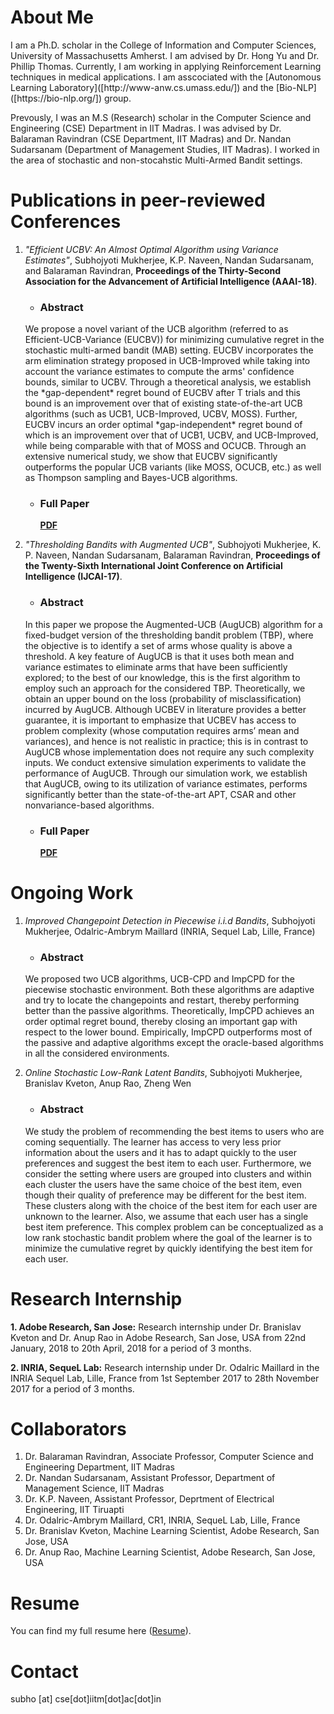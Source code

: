 
# About Me

<p> I am a Ph.D. scholar in the College of Information and Computer Sciences, University of Massachusetts Amherst. I am advised by Dr. Hong Yu and Dr. Phillip Thomas. Currently, I am working in applying Reinforcement Learning techniques in medical applications. I am asscociated with the [Autonomous Learning Laboratory]([http://www-anw.cs.umass.edu/]) and the [Bio-NLP]([https://bio-nlp.org/]) group.</p>
   
   <p>Prevously, I was an M.S (Research) scholar in the Computer Science and Engineering (CSE) Department in IIT Madras. I was advised by Dr. Balaraman Ravindran (CSE Department, IIT Madras) and Dr. Nandan Sudarsanam (Department of Management Studies, IIT Madras). I worked in the area of stochastic and non-stocahstic Multi-Armed Bandit settings. </p>

# Publications in peer-reviewed Conferences 

1. *"Efficient UCBV: An Almost Optimal Algorithm using Variance Estimates"*, Subhojyoti Mukherjee, K.P. Naveen, Nandan Sudarsanam, and Balaraman Ravindran, **Proceedings of the Thirty-Second Association for the Advancement of Artificial Intelligence (AAAI-18)**.

   * ### Abstract ###
   
   <p>We propose a novel variant of the UCB algorithm (referred to as Efficient-UCB-Variance (EUCBV)) for minimizing cumulative regret in the stochastic multi-armed bandit (MAB) setting. EUCBV incorporates the arm elimination strategy proposed in UCB-Improved while taking into account the variance estimates to compute the arms' confidence bounds, similar to UCBV. Through a theoretical analysis, we establish the *gap-dependent* regret bound of EUCBV after T trials and this bound is an improvement over that of existing state-of-the-art UCB algorithms (such as UCB1, UCB-Improved, UCBV,  MOSS). Further, EUCBV incurs an order optimal *gap-independent* regret bound of which is an improvement over that of UCB1, UCBV, and UCB-Improved, while being comparable with that of MOSS and OCUCB. Through an extensive numerical study, we show that EUCBV significantly outperforms the popular UCB variants (like MOSS, OCUCB, etc.) as well as Thompson sampling and Bayes-UCB algorithms.</p>
   
   * ### Full Paper ###
   
      [**PDF**](https://arxiv.org/pdf/1711.03591.pdf)

2. *"Thresholding Bandits with Augmented UCB"*, Subhojyoti Mukherjee, K. P. Naveen, Nandan Sudarsanam, Balaraman Ravindran, **Proceedings of the Twenty-Sixth International Joint Conference on Artificial Intelligence (IJCAI-17)**.
   
   * ### Abstract ###
   
   <p>In this paper we propose the Augmented-UCB (AugUCB) algorithm for a fixed-budget version of the thresholding bandit problem  (TBP), where the objective is to identify a set of arms whose quality is above a threshold. A key feature of AugUCB is that it uses both  mean and variance estimates to eliminate arms that have been sufficiently explored; to the best of our knowledge, this is the first algorithm to employ such an approach for the considered TBP. Theoretically, we obtain an upper bound on the loss (probability of misclassification) incurred by AugUCB. Although UCBEV in literature provides a better guarantee, it is important to emphasize that UCBEV has access to problem complexity (whose computation requires arms’ mean and variances), and hence is not realistic in practice; this is in contrast to AugUCB whose implementation does not require any such complexity inputs. We conduct extensive simulation experiments to validate the performance of AugUCB. Through our simulation work, we establish that AugUCB, owing to its utilization of variance estimates, performs significantly better than the state-of-the-art APT, CSAR and other nonvariance-based algorithms.</p>
   
   * ### Full Paper ###  
   
      [**PDF**](http://static.ijcai.org/proceedings-2017/0350.pdf)



# Ongoing Work

1. *Improved Changepoint Detection in Piecewise i.i.d Bandits*, Subhojyoti Mukherjee, Odalric-Ambrym Maillard (INRIA, Sequel Lab, Lille, France)

   * ### Abstract ###
   <p>We proposed two UCB algorithms, UCB-CPD and ImpCPD for the piecewise stochastic environment. Both these algorithms are adaptive and try to locate the changepoints and restart, thereby performing better than the passive algorithms. Theoretically, ImpCPD achieves an order optimal regret bound, thereby closing an important gap with respect to the lower bound. Empirically, ImpCPD outperforms most of the passive and adaptive algorithms except the oracle-based algorithms in all the considered environments.</p>

2. *Online Stochastic Low-Rank Latent Bandits*, Subhojyoti Mukherjee, Branislav Kveton, Anup Rao, Zheng Wen

   * ### Abstract ###
   <p> We study the problem of recommending the best items to users who are coming sequentially. The learner has access to very less prior information about the users and it has to adapt quickly to the user preferences and suggest the best item to each user. Furthermore, we consider the setting where users are grouped into clusters and within each cluster the users have the same choice of the best item, even though their quality of preference may be different for the best item. These clusters along with the choice of the best item for each user are unknown to the learner.  Also, we assume that each user has a single best item preference. This complex problem can be conceptualized as a low rank stochastic bandit problem where the goal of the learner is to minimize the cumulative regret by quickly identifying the best item for each user. </p>


# Research Internship

**1. Adobe Research, San Jose:** Research internship under Dr. Branislav Kveton and Dr. Anup Rao in Adobe Research, San Jose, USA from 22nd January, 2018 to 20th April, 2018 for a period of 3 months.

**2. INRIA, SequeL Lab:** Research internship under Dr. Odalric Maillard in the INRIA Sequel Lab, Lille, France from 1st September 2017 to 28th November 2017 for a period of 3 months.

# Collaborators

1. Dr. Balaraman Ravindran, Associate Professor, Computer Science and Engineering Department, IIT Madras
2. Dr. Nandan Sudarsanam, Assistant Professor, Department of Management Science, IIT Madras
3. Dr. K.P. Naveen, Assistant Professor, Deprtment of Electrical Engineering, IIT Tiruapti
4. Dr. Odalric-Ambrym Maillard, CR1, INRIA, SequeL Lab, Lille, France
5. Dr. Branislav Kveton, Machine Learning Scientist, Adobe Research, San Jose, USA
6. Dr. Anup Rao, Machine Learning Scientist, Adobe Research, San Jose, USA

# Resume

You can find my full resume here ([Resume](https://github.com/Subhojyoti/CV/blob/master/subho_cv.pdf)).

# Contact 

subho [at] cse[dot]iitm[dot]ac[dot]in

